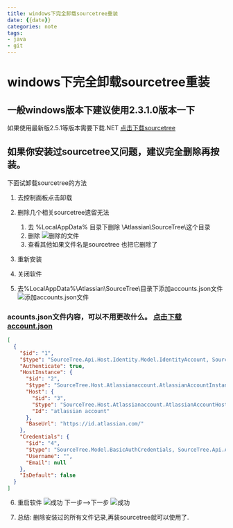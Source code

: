 ```yaml
---
title: windows下完全卸载sourcetree重装
date: {{date}}
categories: note
tags: 
- java
- git
---
```

# windows下完全卸载sourcetree重装


## 一般windows版本下建议使用2.3.1.0版本一下
如果使用最新版2.5.1等版本需要下载.NET
[点击下载sourcetree](http://img.matosiki.site/sourcetree20180513/SourceTreeSetup-2.3.1.0.exe)

## 如果你安装过sourcetree又问题，建议完全删除再按装。
下面试卸载sourcetree的方法
1. 去控制面板点击卸载
2. 删除几个相关sourcetree遗留无法
    1. 去 %LocalAppData% 目录下删除 \Atlassian\SourceTree\这个目录
    2. 删除 ![删除的文件](http://img.matosiki.site/sourcetree20180513/show.png)
    3. 查看其他如果文件名是sourcetree 也把它删除了
3. 重新安装 

4. 关闭软件

5. 去%LocalAppData%\Atlassian\SourceTree\目录下添加accounts.json文件
    ![添加accounts.json文件](http://img.matosiki.site/sourcetree20180513/accounts.png)
### acounts.json文件内容，可以不用更改什么。 [点击下载account.json](http://img.matosiki.site/sourcetree20180513/accounts.json)
```json
[
  {
    "$id": "1",
    "$type": "SourceTree.Api.Host.Identity.Model.IdentityAccount, SourceTree.Api.Host.Identity",
    "Authenticate": true,
    "HostInstance": {
      "$id": "2",
      "$type": "SourceTree.Host.Atlassianaccount.AtlassianAccountInstance, SourceTree.Host.AtlassianAccount",
      "Host": {
        "$id": "3",
        "$type": "SourceTree.Host.Atlassianaccount.AtlassianAccountHost, SourceTree.Host.AtlassianAccount",
        "Id": "atlassian account"
      },
      "BaseUrl": "https://id.atlassian.com/"
    },
    "Credentials": {
      "$id": "4",
      "$type": "SourceTree.Model.BasicAuthCredentials, SourceTree.Api.Account",
      "Username": "",
      "Email": null
    },
    "IsDefault": false
  }
]
 ```
6. 重启软件
    ![成功](http://img.matosiki.site/sourcetree20180513/next.png)
    下一步-->下一步
    ![成功](http://img.matosiki.site/sourcetree20180513/sourceok.png)


7. 总结: 删除安装过的所有文件记录,再装sourcetree就可以使用了.
